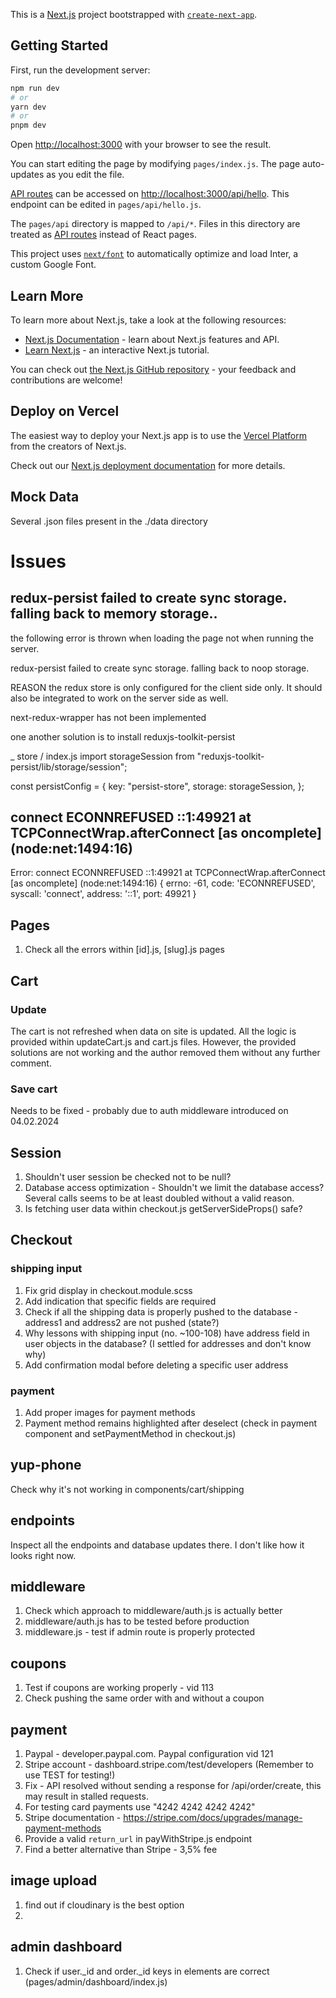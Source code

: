 This is a [Next.js](https://nextjs.org/) project bootstrapped with [`create-next-app`](https://github.com/vercel/next.js/tree/canary/packages/create-next-app).

## Getting Started

First, run the development server:

```bash
npm run dev
# or
yarn dev
# or
pnpm dev
```

Open [http://localhost:3000](http://localhost:3000) with your browser to see the result.

You can start editing the page by modifying `pages/index.js`. The page auto-updates as you edit the file.

[API routes](https://nextjs.org/docs/api-routes/introduction) can be accessed on [http://localhost:3000/api/hello](http://localhost:3000/api/hello). This endpoint can be edited in `pages/api/hello.js`.

The `pages/api` directory is mapped to `/api/*`. Files in this directory are treated as [API routes](https://nextjs.org/docs/api-routes/introduction) instead of React pages.

This project uses [`next/font`](https://nextjs.org/docs/basic-features/font-optimization) to automatically optimize and load Inter, a custom Google Font.

## Learn More

To learn more about Next.js, take a look at the following resources:

- [Next.js Documentation](https://nextjs.org/docs) - learn about Next.js features and API.
- [Learn Next.js](https://nextjs.org/learn) - an interactive Next.js tutorial.

You can check out [the Next.js GitHub repository](https://github.com/vercel/next.js/) - your feedback and contributions are welcome!

## Deploy on Vercel

The easiest way to deploy your Next.js app is to use the [Vercel Platform](https://vercel.com/new?utm_medium=default-template&filter=next.js&utm_source=create-next-app&utm_campaign=create-next-app-readme) from the creators of Next.js.

Check out our [Next.js deployment documentation](https://nextjs.org/docs/deployment) for more details.

## Mock Data

Several .json files present in the ./data directory

# Issues

## redux-persist failed to create sync storage. falling back to memory storage..

the following error is thrown when loading the page not when running the server.

redux-persist failed to create sync storage. falling back to noop storage.

REASON the redux store is only configured for the client side only. It should also be integrated to work on the server side as well.

next-redux-wrapper has not been implemented

one another solution is to install reduxjs-toolkit-persist

\_ store / index.js
import storageSession from "reduxjs-toolkit-persist/lib/storage/session";

const persistConfig = { key: "persist-store", storage: storageSession, };

## connect ECONNREFUSED ::1:49921 at TCPConnectWrap.afterConnect [as oncomplete] (node:net:1494:16)

Error: connect ECONNREFUSED ::1:49921
at TCPConnectWrap.afterConnect [as oncomplete] (node:net:1494:16) {
errno: -61,
code: 'ECONNREFUSED',
syscall: 'connect',
address: '::1',
port: 49921
}

## Pages
1. Check all the errors within [id].js, [slug].js pages

## Cart

### Update

The cart is not refreshed when data on site is updated. All the logic is provided within updateCart.js and cart.js files.
However, the provided solutions are not working and the author removed them without any further comment.

### Save cart

Needs to be fixed - probably due to auth middleware introduced on 04.02.2024

## Session

1. Shouldn't user session be checked not to be null?
2. Database access optimization - Shouldn't we limit the database access? Several calls seems to be at least doubled without a valid reason.
3. Is fetching user data within checkout.js getServerSideProps() safe?

## Checkout

### shipping input

1. Fix grid display in checkout.module.scss
2. Add indication that specific fields are required
3. Check if all the shipping data is properly pushed to the database - address1 and address2 are not pushed (state?)
4. Why lessons with shipping input (no. ~100-108) have address field in user objects in the database? (I settled for addresses and don't know why)
5. Add confirmation modal before deleting a specific user address

### payment

1. Add proper images for payment methods
2. Payment method remains highlighted after deselect (check in payment component and setPaymentMethod in checkout.js)

## yup-phone

Check why it's not working in components/cart/shipping

## endpoints

Inspect all the endpoints and database updates there. I don't like how it looks right now.

## middleware

1. Check which approach to middleware/auth.js is actually better
2. middleware/auth.js has to be tested before production
3. middleware.js - test if admin route is properly protected

## coupons

1. Test if coupons are working properly - vid 113
2. Check pushing the same order with and without a coupon

## payment

1. Paypal - developer.paypal.com. Paypal configuration vid 121
2. Stripe account - dashboard.stripe.com/test/developers (Remember to use TEST for testing!)
3. Fix - API resolved without sending a response for /api/order/create, this may result in stalled requests.
4. For testing card payments use "4242 4242 4242 4242"
5. Stripe documentation - https://stripe.com/docs/upgrades/manage-payment-methods
6. Provide a valid `return_url` in payWithStripe.js endpoint 
7. Find a better alternative than Stripe - 3,5% fee

## image upload

1. find out if cloudinary is the best option
2. 

## admin dashboard

1. Check if user._id and order._id keys in <tr> elements are correct (pages/admin/dashboard/index.js)